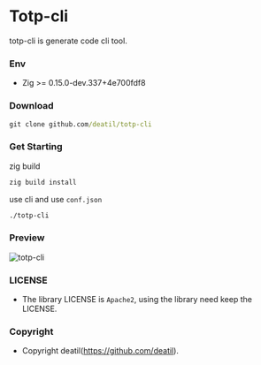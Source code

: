 # Totp-cli

totp-cli is generate code cli tool.


### Env

 - Zig >= 0.15.0-dev.337+4e700fdf8


### Download

~~~cmd
git clone github.com/deatil/totp-cli
~~~


### Get Starting

zig build
~~~cmd
zig build install
~~~

use cli and use `conf.json`
~~~cmd
./totp-cli
~~~


### Preview

![totp-cli](https://github.com/user-attachments/assets/8d39b779-5c6e-47c0-81ff-f9a8b91a27f3)


### LICENSE

*  The library LICENSE is `Apache2`, using the library need keep the LICENSE.


### Copyright

*  Copyright deatil(https://github.com/deatil).

